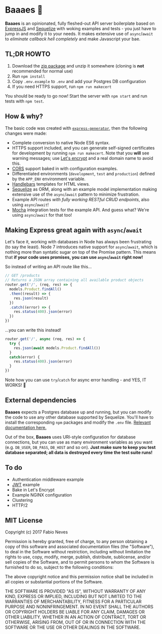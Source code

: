# Baaaes 💓

**Baaaes** is an opinionated, fully fleshed-out API server boilerplate based on [ExpressJS](http://expressjs.com) and [Sequelize](http://sequelizejs.com) with woking examples and tests - you just have to jump in and modify it to your needs. It makes extensive use of `async`/`await` to _eliminate callback hell completely_ and make Javascript your bae.

## TL;DR HOWTO

1. Download the [zip package](https://github.com/fzero/baaaes/archive/master.zip) and unzip it somewhere (cloning is **not** recommended for normal use)
2. Run `npm install`
3. Copy `.env.example` to `.env` and add your Postgres DB configuration
4. If you need HTTPS support, run `npm run makecert`

You should be ready to go now! Start the server with `npm start` and run tests with `npm test`.


## How & why?

The basic code was created with [`express-generator`](https://expressjs.com/en/starter/generator.html), then the following changes were made:

* Complete conversion to native Node ES6 syntax.
* HTTPS support included, and you can generate self-signed certificates for development by running `npm run makecert`. Note that you **will** see warning messages; use [Let's encrypt](https://letsencrypt.org/) and a real domain name to avoid this.
* [CORS](https://en.wikipedia.org/wiki/Cross-origin_resource_sharing) support baked in with configuration examples.
* Differentiated environments (`development`, `test` and `production`) defined by the `APP_ENV` environment variable.
* [Handlebars](http://handlebarsjs.com/) templates for HTML views.
* [Sequelize](http://sequelizejs.com) as ORM, along with an example model implementation making extensive use of the `async`/`await` pattern to minimize frustration.
* Example API routes _with fully working RESTful CRUD endpoints_, also using `async`/`await`!
* [Mocha](http://mochajs.org/) integration tests for the example API. And guess what? We're using `async`/`await` for that too!


## Making Express great again with `async`/`await`

Let's face it, working with databases in Node has always been frustrating (to say the least). Node 7 introduces native support for `async`/`await`, which is nothing more than syntatic sugar on top of the Promise pattern. This means that **if your code uses promises, you can use `async`/`await` right now!**

So instead of writing an API route like this...

```js
// GET /products
// Returns a JSON array containing all available product objects
router.get('/', (req, res) => {
  models.Product.findAll()
  .then((result) => {
    res.json(result)
  })
  .catch((error) => {
    res.status(400).json(error)
  })
})
```

...you can write this instead!

```js
router.get('/', async (req, res) => {
  try {
    res.json(await models.Product.findAll())
  }
  catch(error) {
    res.status(400).json(error)
  }
})
```

Note how you can use `try`/`catch` for async error handling - and YES, IT WORKS! 💓


## External dependencies

**Baaaes** expects a Postgres database up and running, but you can modify the code to use any other database supported by Sequelize. You'll have to install the corresponding `npm` packages and modify the `.env` file. [Relevant documentation here.](http://docs.sequelizejs.com/en/v3/docs/getting-started/)

Out of the box, **Baaaes** uses URI-style configuration for database connections, but you can use as many environment variables as you want (e.g. `DB_USER`, `DB_PASS`, `DB_HOST` and so on). **Just make sure to keep you test database separated; all data is destroyed every time the test suite runs!**


## To do

* Authentication middleware example
* [JWT](https://jwt.io/) example
* Bake in Let's Encrypt
* Example NGINX configuration
* Clustering
* HTTP/2


## MIT License

Copyright (c) 2017 Fabio Neves

Permission is hereby granted, free of charge, to any person obtaining a copy
of this software and associated documentation files (the "Software"), to deal
in the Software without restriction, including without limitation the rights
to use, copy, modify, merge, publish, distribute, sublicense, and/or sell
copies of the Software, and to permit persons to whom the Software is
furnished to do so, subject to the following conditions:

The above copyright notice and this permission notice shall be included in all
copies or substantial portions of the Software.

THE SOFTWARE IS PROVIDED "AS IS", WITHOUT WARRANTY OF ANY KIND, EXPRESS OR
IMPLIED, INCLUDING BUT NOT LIMITED TO THE WARRANTIES OF MERCHANTABILITY,
FITNESS FOR A PARTICULAR PURPOSE AND NONINFRINGEMENT. IN NO EVENT SHALL THE
AUTHORS OR COPYRIGHT HOLDERS BE LIABLE FOR ANY CLAIM, DAMAGES OR OTHER
LIABILITY, WHETHER IN AN ACTION OF CONTRACT, TORT OR OTHERWISE, ARISING FROM,
OUT OF OR IN CONNECTION WITH THE SOFTWARE OR THE USE OR OTHER DEALINGS IN THE
SOFTWARE.
